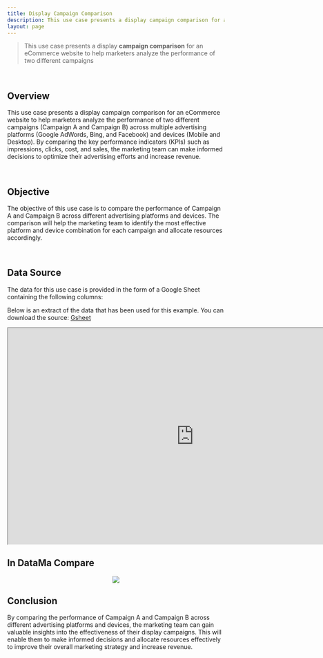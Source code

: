 ```yaml
---
title: Display Campaign Comparison
description: This use case presents a display campaign comparison for an eCommerce website to help marketers analyze the performance of two different campaigns
layout: page
---
```

> This use case presents a display **campaign comparison** for an eCommerce website to help marketers analyze the performance of two different campaigns

<br>

## Overview

This use case presents a display campaign comparison for an eCommerce website to help marketers analyze the performance of two different campaigns (Campaign A and Campaign B) across multiple advertising platforms (Google AdWords, Bing, and Facebook) and devices (Mobile and Desktop). By comparing the key performance indicators (KPIs) such as impressions, clicks, cost, and sales, the marketing team can make informed decisions to optimize their advertising efforts and increase revenue.

<br>

## Objective

The objective of this use case is to compare the performance of Campaign A and Campaign B across different advertising platforms and devices. The comparison will help the marketing team to identify the most effective platform and device combination for each campaign and allocate resources accordingly.

<br>

## Data Source

The data for this use case is provided in the form of a Google Sheet containing the following columns:



Below is an extract of the data that has been used for this example. You can download the source: [Gsheet](https://docs.google.com/spreadsheets/d/1bNEeqm5CfpPmYPr_t4ff1xcJkSBKoVvwJd4vKB0sDzs/edit#gid=42212778)

<iframe src="https://docs.google.com/spreadsheets/d/e/2PACX-1vTXYphkUS8WX6Wa4GZp5LBisnEOoqdLyp9darrXuIJPqmsnv_f8Tvhq_0sNX7L2uVfIaJjonTP2j8Fm/pubhtml?gid=42212778&amp;single=true&amp;widget=true&amp;headers=false" width="860" height="500"></iframe>

## In DataMa Compare

<center><img src="{{site.url}}/{{site.baseurl}}/core_app/new/interface/homepage/get_inspired/images/Example_DisplayCampaignComparison.jpg "/></center>


## Conclusion 

By comparing the performance of Campaign A and Campaign B across different advertising platforms and devices, the marketing team can gain valuable insights into the effectiveness of their display campaigns. This will enable them to make informed decisions and allocate resources effectively to improve their overall marketing strategy and increase revenue.
